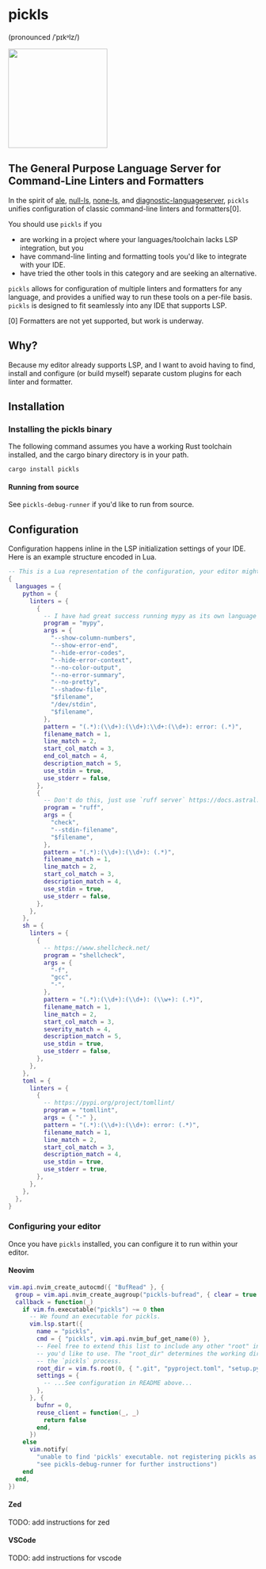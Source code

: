 # pickls

(pronounced /ˈpɪkᵊlz/)

<img src="https://github.com/user-attachments/assets/64765055-e9a8-45a6-b89a-eb91c2e32ac7" style="width: 200px">

## The General Purpose Language Server for Command-Line Linters and Formatters

In the spirit of [ale](https://github.com/dense-analysis/ale),
[null-ls](https://github.com/jose-elias-alvarez/null-ls.nvim),
[none-ls](https://github.com/nvimtools/none-ls.nvim), and
[diagnostic-languageserver](https://github.com/iamcco/diagnostic-languageserver), `pickls` unifies
configuration of classic command-line linters and formatters\[0\].

You should use `pickls` if you

- are working in a project where your languages/toolchain lacks LSP integration, but you
- have command-line linting and formatting tools you'd like to integrate with your IDE.
- have tried the other tools in this category and are seeking an alternative.

`pickls` allows for configuration of multiple linters and formatters for any language, and provides
a unified way to run these tools on a per-file basis. `pickls` is designed to fit seamlessly into
any IDE that supports LSP.

\[0\] Formatters are not yet supported, but work is underway.

## Why?

Because my editor already supports LSP, and I want to avoid having to find, install and configure
(or build myself) separate custom plugins for each linter and formatter.

## Installation

### Installing the pickls binary

The following command assumes you have a working Rust toolchain installed, and the cargo binary
directory is in your path.

```
cargo install pickls
```

#### Running from source

See `pickls-debug-runner` if you'd like to run from source.

## Configuration

Configuration happens inline in the LSP initialization settings of your IDE. Here is an example
structure encoded in Lua.

```lua
-- This is a Lua representation of the configuration, your editor might prefer JSON, etc.
{
  languages = {
    python = {
      linters = {
        {
          -- I have had great success running mypy as its own language server, so this just runs it as a linter.
          program = "mypy",
          args = {
            "--show-column-numbers",
            "--show-error-end",
            "--hide-error-codes",
            "--hide-error-context",
            "--no-color-output",
            "--no-error-summary",
            "--no-pretty",
            "--shadow-file",
            "$filename",
            "/dev/stdin",
            "$filename",
          },
          pattern = "(.*):(\\d+):(\\d+):\\d+:(\\d+): error: (.*)",
          filename_match = 1,
          line_match = 2,
          start_col_match = 3,
          end_col_match = 4,
          description_match = 5,
          use_stdin = true,
          use_stderr = false,
        },
        {
          -- Don't do this, just use `ruff server` https://docs.astral.sh/ruff/editors/.
          program = "ruff",
          args = {
            "check",
            "--stdin-filename",
            "$filename",
          },
          pattern = "(.*):(\\d+):(\\d+): (.*)",
          filename_match = 1,
          line_match = 2,
          start_col_match = 3,
          description_match = 4,
          use_stdin = true,
          use_stderr = false,
        },
      },
    },
    sh = {
      linters = {
        {
          -- https://www.shellcheck.net/
          program = "shellcheck",
          args = {
            "-f",
            "gcc",
            "-",
          },
          pattern = "(.*):(\\d+):(\\d+): (\\w+): (.*)",
          filename_match = 1,
          line_match = 2,
          start_col_match = 3,
          severity_match = 4,
          description_match = 5,
          use_stdin = true,
          use_stderr = false,
        },
      },
    },
    toml = {
      linters = {
        {
          -- https://pypi.org/project/tomllint/
          program = "tomllint",
          args = { "-" },
          pattern = "(.*):(\\d+):(\\d+): error: (.*)",
          filename_match = 1,
          line_match = 2,
          start_col_match = 3,
          description_match = 4,
          use_stdin = true,
          use_stderr = true,
        },
      },
    },
  },
}
```

### Configuring your editor

Once you have `pickls` installed, you can configure it to run within your editor.

#### Neovim

```lua
vim.api.nvim_create_autocmd({ "BufRead" }, {
  group = vim.api.nvim_create_augroup("pickls-bufread", { clear = true }),
  callback = function(_)
    if vim.fn.executable("pickls") ~= 0 then
      -- We found an executable for pickls.
      vim.lsp.start({
        name = "pickls",
        cmd = { "pickls", vim.api.nvim_buf_get_name(0) },
        -- Feel free to extend this list to include any other "root" indicators
        -- you'd like to use. The "root_dir" determines the working directory for
        -- the `pickls` process.
        root_dir = vim.fs.root(0, { ".git", "pyproject.toml", "setup.py", "Cargo.toml", "go.mod" }),
        settings = {
          -- ...See configuration in README above...
        },
      }, {
        bufnr = 0,
        reuse_client = function(_, _)
          return false
        end,
      })
    else
      vim.notify(
        "unable to find 'pickls' executable. not registering pickls as a language server. " ..
        "see pickls-debug-runner for further instructions")
    end
  end,
})
```

#### Zed

TODO: add instructions for zed

#### VSCode

TODO: add instructions for vscode
